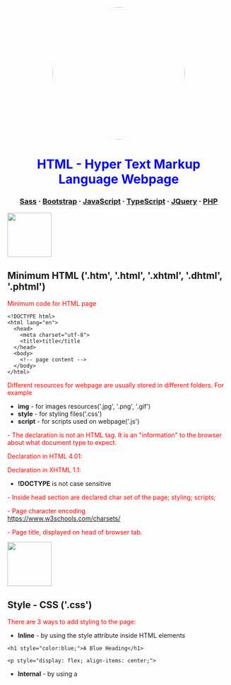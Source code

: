 <p align="center">
  <image src="img/34022590.jpg" width="300px" style="border-radius:50%">
</p>

<h1 align="center">
  HTML - Hyper Text Markup Language Webpage
</h1>

<h3 align="center">
	<a target="_blank" href="https://sass-lang.com/">Sass</a>
	<span> · </span>
  <a target="_blank" href="https://getbootstrap.com/">Bootstrap</a>
	<span> · </span>
  <a target="_blank" href="https://www.javascript.com/">JavaScript</a>
	<span> · </span>
  <a target="_blank" href="https://www.typescriptlang.org/">TypeScript</a>
	<span> · </span>
  <a target="_blank" href="https://jquery.com/">JQuery</a>
	<span> · </span>
  <a target="_blank" href="https://www.php.net/">PHP</a>
</h3>



<image src="img/html.png" width="100px">

## Minimum HTML ('.htm', '.html', '.xhtml', '.dhtml', '.phtml')
Minimum code for HTML page

```
<!DOCTYPE html>
<html lang="en">
  <head>
    <meta charset="utf-8">
    <title>title</title
  </head>
  <body>
    <!-- page content -->
  </body>
</html>
```

Different resources for webpage are usually stored in different folders. For example
* **img** - for images resources('.jpg', '.png', '.gif')
* **style** - for styling files('.css')
* **script** - for scripts used on webpage('.js')

**<!DOCTYPE html>** - The declaration is not an HTML tag. It is an "information" to the browser about what document type to expect.

Declaration in HTML 4.01:\
**<!DOCTYPE HTML PUBLIC "-//W3C//DTD HTML 4.01 Transitional//EN" "http://www.w3.org/TR/html4/loose.dtd">**

Declaration in XHTML 1.1:\
**<!DOCTYPE html PUBLIC "-//W3C//DTD XHTML 1.1//EN" "http://www.w3.org/TR/xhtml11/DTD/xhtml11.dtd">**

* **!DOCTYPE** is not case sensitive

**<head>** - Inside head section are declared char set of the page; styling; scripts;
  
**<meta charset="utf-8">** - Page character encoding\
https://www.w3schools.com/charsets/

**<title>My Page</title>** - Page title, displayed on head of browser tab.
  
<image src="img/css.png" width="100px">

## Style - CSS ('.css')
There are 3 ways to add styling to the page:

* **Inline** - by using the style attribute inside HTML elements

```
<h1 style="color:blue;">A Blue Heading</h1>
```

```
<p style="display: flex; align-items: center;">
```

* **Internal** - by using a <style> element in the <head> section 

```
<head>
  <style>
  body {background-color: powderblue;}
  h1   {color: blue;}
  p    {color: red;}
  </style>
</head>
```

* **External** - by using a <link> element to link to an external CSS file
```
<head>
  <link rel="stylesheet" href="styles.css">
</head>
```

<image src="img/sass.png" width="100px">

## Style - Sass ('.scss')
https://sass-lang.com/ \
**Sass** - **S**yntactically **A**wesome **S**tyle**s**heet\
Sass is CSS styling extention. While CSS is interpeted straight in the browser. Sass needs pre-processor.

Sass can store values as variables. For example:
```
/* define variables for the primary colors */
$primary_1: #a2b9bc;
$primary_2: #b2ad7f;
$primary_3: #878f99;

/* use the variables */
.main-header {
  background-color: $primary_1;
}

.menu-left {
  background-color: $primary_2;
}

.menu-right {
  background-color: $primary_3;
}
```

<image src="img/bootstrap.png" width="100px">

## Style - Bootstrap
https://getbootstrap.com/ \
Bootstrap is the world’s most popular front-end open source toolkit, featuring Sass variables and mixins, responsive grid system, extensive prebuilt components, and powerful JavaScript plugins. 

<image src="img/js.jpg" width="100px">

## Script - JavaScript('.js')

<image src="img/ts.png" width="100px">

## Script - TypeScript('.ts', '.tsx')
https://www.typescriptlang.org/ \
TypeScript is an open-source language which builds on JavaScript, one of the world’s most used tools, by adding static type definitions.

<image src="img/jquery.png" width="100px">

## Script - JQuery('.js')
https://jquery.com/ \
jQuery is a fast, small, and feature-rich JavaScript library. It makes things like HTML document traversal and manipulation, event handling, animation, and Ajax much simpler with an easy-to-use API that works across a multitude of browsers. 

Example: Get the <button> element with the class 'continue' and change its HTML to 'Next Step...'
  
```
$( "button.continue" ).html( "Next Step..." )
```

Show the #banner-message element that is hidden with display:none in its CSS when any button in #button-container is clicked.

```
var hiddenBox = $( "#banner-message" );
$( "#button-container button" ).on( "click", function( event ) {
  hiddenBox.show();
});
```

<image src="img/php.png" width="100px">

## PHP ('.php')
https://www.php.net/ \
PHP is server side scripting language.

Example:
```
 <!DOCTYPE html>
<html>
<body>

<?php
echo "My first PHP script!";
?>

</body>
</html> 
```
